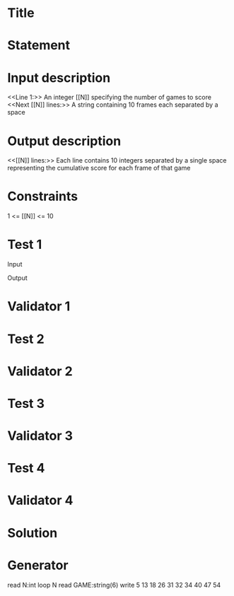 # Title

# Statement

# Input description
<<Line 1:>> An integer [[N]] specifying the number of games to score
<<Next [[N]] lines:>> A string containing 10 frames each separated by a space

# Output description
<<[[N]] lines:>> Each line contains 10 integers separated by a single space representing the cumulative score for each frame of that game

# Constraints
1 <= [[N]] <= 10

# Test 1
Input

Output

# Validator 1


# Test 2

# Validator 2

# Test 3

# Validator 3

# Test 4

# Validator 4

# Solution 


# Generator

read N:int
loop N read GAME:string(6)
write 5 13 18 26 31 32 34 40 47 54